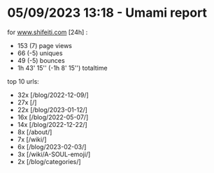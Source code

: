 # 05/09/2023 13:18 - Umami report
for www.shifeiti.com [24h] :

 - 153 (7) page views
 - 66 (-5) uniques
 - 49 (-5) bounces
 - 1h 43' 15'' (-1h 8' 15'') totaltime


top 10 urls:
 - 32x [/blog/2022-12-09/]
 - 27x [/]
 - 22x [/blog/2023-01-12/]
 - 16x [/blog/2022-05-07/]
 - 14x [/blog/2022-12-22/]
 - 8x [/about/]
 - 7x [/wiki/]
 - 6x [/blog/2023-02-03/]
 - 3x [/wiki/A-SOUL-emoji/]
 - 2x [/blog/categories/]


